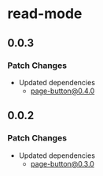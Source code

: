 # read-mode

## 0.0.3

### Patch Changes

- Updated dependencies
  - page-button@0.4.0

## 0.0.2

### Patch Changes

- Updated dependencies
  - page-button@0.3.0
